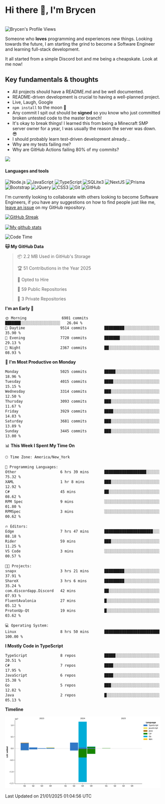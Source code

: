 # Hi there 👋, I'm Brycen

<br>
<img src="https://komarev.com/ghpvc/?username=BrycensRanch" alt="Brycen's Profile Views" />

Someone who **loves** programming and experiences new things. Looking towards the future, I am starting the grind to become a Software Engineer and learning full-stack development.

It all started from a simple Discord bot and me being a cheapskate. Look at me now!

## Key fundamentals & thoughts

- All projects should have a README.md and be well documented.
- README-driven development is crucial to having a well-planned project.
- Live, Laugh, Google
- `npm install` to the moon 🚀
- Any commit I spit out should be **signed** so you know who just committed broken untested code to the master branch!
- It's okay to break things! I learned this from being a Minecraft SMP server owner for a year, I was usually the reason the server was down. 😎
- I should probably learn test-driven development already...
- Why are my tests failing me?
- Why are GitHub Actions failing 80% of my commits? 

<img src="https://res.cloudinary.com/practicaldev/image/fetch/s--OoBLh7-Q--/c_limit%2Cf_auto%2Cfl_progressive%2Cq_auto%2Cw_880/https://cdn-images-1.medium.com/max/1614/1%2A8BlqJ8lNVZzuRjAg1mZ50w.png" height="400"/>

<h4>Languages and tools</h4>
<p>
  <img src="https://img.shields.io/badge/node.js%20-%2343853D.svg?&style=for-the-badge&logo=node.js&logoColor=white" alt="Node.js" />
  <img src="https://img.shields.io/badge/javascript%20-%23323330.svg?&style=for-the-badge&logo=javascript&logoColor=%23F7DF1E" alt="JavaScript" />
  <img src="https://img.shields.io/badge/typescript%20-%23323330.svg?&style=for-the-badge&logo=typescript&logoColor=#3467eb" alt="TypeScript" />
  <img src="https://img.shields.io/badge/sqlite3%20-%23323330.svg?&style=for-the-badge&logo=sqlite&logoColor=#3467eb" alt="SQLite3" />
  <img src="https://img.shields.io/badge/Next.JS%20-%23323330.svg?&style=for-the-badge&logo=next.js&logoColor=#3467eb" alt="NextJS" />
  <img src="https://img.shields.io/badge/Prisma%20-%23323330.svg?&style=for-the-badge&logo=prisma&logoColor=#3467eb" alt="Prisma" />
  <img src="https://img.shields.io/badge/bootstrap%20-%23323330.svg?&style=for-the-badge&logo=bootstrap" alt="Bootstrap" />
  <img src="https://img.shields.io/badge/jquery%20-%23323330.svg?&style=for-the-badge&logo=jquery" alt="JQuery" />
  <img src="https://img.shields.io/badge/css3%20-%23323330.svg?&style=for-the-badge&logo=css3" alt="CSS3" />
  <img src="https://img.shields.io/badge/git%20-%23323330.svg?&style=for-the-badge&logo=git" alt="Git" />
  <img src="https://img.shields.io/badge/github%20-%23323330.svg?&style=for-the-badge&logo=github" alt="GitHub" />
</p>

 I'm currently looking to collaborate with others looking to become Software Engineers, if you have any suggestions on how to find people just like me, [leave an issue](https://github.com/BrycensRanch/BrycensRanch/issues/new) on my GitHub repository.
 
 <p><a href="https://git.io/streak-stats"><img src=https://github-readme-streak-stats-eight.vercel.app?refreshcache8&user=BrycensRanch&amp;theme=dark&amp;hide_border=true&amp;fire=EB5454&amp;ring=0CEB19" alt="GitHub Streak"></a></p>

<a href="https://github.com/anuraghazra/github-readme-stats">
  <img align="center" src="https://github-readme-stats.anuraghazra1.vercel.app/api?username=BrycensRanch&show_icons=true&line_height=27&include_all_commits=true" alt="My github stats" />
</a>

<!--START_SECTION:waka-->
![Code Time](http://img.shields.io/badge/Code%20Time-1%2C496%20hrs%205%20mins-blue)

**🐱 My GitHub Data** 

> 📦 2.2 MB Used in GitHub's Storage 
 > 
> 🏆 51 Contributions in the Year 2025
 > 
> 💼 Opted to Hire
 > 
> 📜 59 Public Repositories 
 > 
> 🔑 3 Private Repositories 
 > 
**I'm an Early 🐤** 

```text
🌞 Morning                6901 commits        ███████░░░░░░░░░░░░░░░░░░   26.04 % 
🌆 Daytime                9514 commits        █████████░░░░░░░░░░░░░░░░   35.90 % 
🌃 Evening                7720 commits        ███████░░░░░░░░░░░░░░░░░░   29.13 % 
🌙 Night                  2367 commits        ██░░░░░░░░░░░░░░░░░░░░░░░   08.93 % 
```
📅 **I'm Most Productive on Monday** 

```text
Monday                   5025 commits        █████░░░░░░░░░░░░░░░░░░░░   18.96 % 
Tuesday                  4015 commits        ████░░░░░░░░░░░░░░░░░░░░░   15.15 % 
Wednesday                3314 commits        ███░░░░░░░░░░░░░░░░░░░░░░   12.50 % 
Thursday                 3093 commits        ███░░░░░░░░░░░░░░░░░░░░░░   11.67 % 
Friday                   3929 commits        ████░░░░░░░░░░░░░░░░░░░░░   14.83 % 
Saturday                 3681 commits        ███░░░░░░░░░░░░░░░░░░░░░░   13.89 % 
Sunday                   3445 commits        ███░░░░░░░░░░░░░░░░░░░░░░   13.00 % 
```


📊 **This Week I Spent My Time On** 

```text
🕑︎ Time Zone: America/New_York

💬 Programming Languages: 
Other                    6 hrs 39 mins       ███████████████████░░░░░░   75.32 % 
XAML                     1 hr 8 mins         ███░░░░░░░░░░░░░░░░░░░░░░   12.92 % 
C#                       45 mins             ██░░░░░░░░░░░░░░░░░░░░░░░   08.62 % 
RPM Spec                 9 mins              ░░░░░░░░░░░░░░░░░░░░░░░░░   01.80 % 
RPMSpec                  3 mins              ░░░░░░░░░░░░░░░░░░░░░░░░░   00.62 % 

🔥 Editors: 
Edge                     7 hrs 47 mins       ██████████████████████░░░   88.18 % 
Rider                    59 mins             ███░░░░░░░░░░░░░░░░░░░░░░   11.25 % 
VS Code                  3 mins              ░░░░░░░░░░░░░░░░░░░░░░░░░   00.57 % 

🐱‍💻 Projects: 
snapx                    3 hrs 21 mins       █████████░░░░░░░░░░░░░░░░   37.91 % 
ShareX                   3 hrs 6 mins        █████████░░░░░░░░░░░░░░░░   35.24 % 
com.discordapp.Discord   42 mins             ██░░░░░░░░░░░░░░░░░░░░░░░   07.93 % 
FluentAvalonia           27 mins             █░░░░░░░░░░░░░░░░░░░░░░░░   05.12 % 
ProtonUp-Qt              19 mins             █░░░░░░░░░░░░░░░░░░░░░░░░   03.62 % 

💻 Operating System: 
Linux                    8 hrs 50 mins       █████████████████████████   100.00 % 
```

**I Mostly Code in TypeScript** 

```text
TypeScript               8 repos             █████░░░░░░░░░░░░░░░░░░░░   20.51 % 
C#                       7 repos             ████░░░░░░░░░░░░░░░░░░░░░   17.95 % 
JavaScript               6 repos             ████░░░░░░░░░░░░░░░░░░░░░   15.38 % 
Go                       5 repos             ███░░░░░░░░░░░░░░░░░░░░░░   12.82 % 
Java                     2 repos             █░░░░░░░░░░░░░░░░░░░░░░░░   05.13 % 
```



**Timeline**

![Lines of Code chart](https://raw.githubusercontent.com/BrycensRanch/BrycensRanch/main/assets/bar_graph.png)


 Last Updated on 21/01/2025 01:04:56 UTC
<!--END_SECTION:waka-->

<!--
**BrycensRanch/BrycensRanch** is a ✨ _special_ ✨ repository because its `README.md` (this file) appears on your GitHub profile.

Here are some ideas to get you started:

- 🔭 I’m currently working on ...
- 🌱 I’m currently learning ...
- 👯 I’m looking to collaborate on ...
- 🤔 I’m looking for help with ...
- 💬 Ask me about ...
- 📫 How to reach me: ...
- 😄 Pronouns: ...
- ⚡ Fun fact: ...
-->
